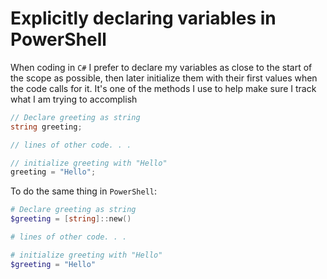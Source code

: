 # Explicitly declaring variables in PowerShell

When coding in `C#` I prefer to declare my variables as close to the start of the scope as possible, then later initialize them with their first values when the code calls for it. It's one of the methods I use to help make sure I track what I am trying to accomplish

```C#
// Declare greeting as string
string greeting;

// lines of other code. . .

// initialize greeting with "Hello"
greeting = "Hello";
```

To do the same thing in `PowerShell`:

```PowerShell
# Declare greeting as string
$greeting = [string]::new()

# lines of other code. . .

# initialize greeting with "Hello"
$greeting = "Hello"
```